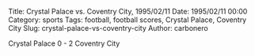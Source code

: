 Title: Crystal Palace vs. Coventry City, 1995/02/11
Date: 1995/02/11 00:00
Category: sports
Tags: football, football scores, Crystal Palace, Coventry City
Slug: crystal-palace-vs-coventry-city
Author: carbonero


Crystal Palace 0 - 2 Coventry City
